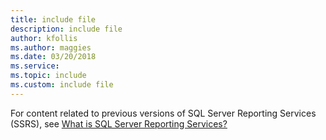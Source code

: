 ```yaml
---
title: include file
description: include file
author: kfollis
ms.author: maggies
ms.date: 03/20/2018
ms.service:
ms.topic: include
ms.custom: include file
---
```


For content related to previous versions of SQL Server Reporting Services (SSRS), see [What is SQL Server Reporting Services?](../reporting-services/create-deploy-and-manage-mobile-and-paginated-reports.md)
